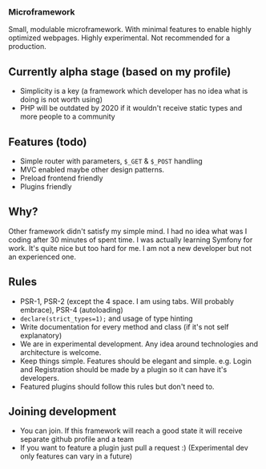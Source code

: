 ### Microframework
Small, modulable microframework. With minimal features to enable highly optimized webpages. Highly experimental. Not recommended for a production.

## Currently alpha stage (based on my profile)
* Simplicity is a key (a framework which developer has no idea what is doing is not worth using)
* PHP will be outdated by 2020 if it wouldn't receive static types and more people to a community

## Features (todo)
* Simple router with parameters, `$_GET` & `$_POST` handling
* MVC enabled maybe other design patterns.
* Preload frontend friendly
* Plugins friendly

## Why?
Other framework didn't satisfy my simple mind. I had no idea what was I coding after 30 minutes of spent time.
I was actually learning Symfony for work. It's quite nice but too hard for me. I am not a new developer but not an experienced one.

## Rules
* PSR-1, PSR-2 (except the 4 space. I am using tabs. Will probably embrace), PSR-4 (autoloading)
* `declare(strict_types=1);` and usage of type hinting
* Write documentation for every method and class (if it's not self explanatory)
* We are in experimental development. Any idea around technologies and architecture is welcome.
* Keep things simple. Features should be elegant and simple.
e.g. Login and Registration should be made by a plugin so it can have it's developers.
* Featured plugins should follow this rules but don't need to.

## Joining development
* You can join. If this framework will reach a good state it will receive separate github profile and a team
* If you want to feature a plugin just pull a request :) (Experimental dev only features can vary in a future)
